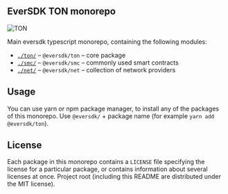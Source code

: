 ## EverSDK TON monorepo

![TON](https://img.shields.io/badge/based%20on-TVM%20Blockchains-blue)

Main eversdk typescript monorepo, containing the following modules:

- [`./ton/`](./ton/) – `@eversdk/ton` – core package
- [`./smc/`](./smc/) – `@eversdk/smc` – commonly used smart contracts
- [`./net/`](./net/) – `@eversdk/net` – collection of network providers

## Usage

You can use yarn or npm package manager, to install any of the packages of this monorepo. Use `@eversdk/` + package name (for example `yarn add @eversdk/ton`).

## License

Each package in this monorepo contains a `LICENSE` file specifying the license for a particular package, or contains information about several licenses at once. Project root (including this README are distributed under the MIT license).
